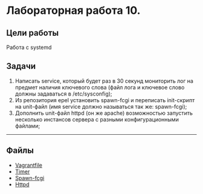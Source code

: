# Лабораторная работа 10.

## Цели работы

Работа с systemd

## Задачи

1. Написать service, который будет раз в 30 секунд мониторить лог на предмет наличия ключевого слова (файл лога и ключевое слово должны задаваться в /etc/sysconfig);
2. Из репозитория epel установить spawn-fcgi и переписать init-скрипт на unit-файл (имя service должно называться так же: spawn-fcgi);
3. Дополнить unit-файл httpd (он же apache) возможностью запустить несколько инстансов сервера с разными конфигурационными файлами;

---

## Файлы

- [Vagrantfile](./cfg/Vagrantfile)
- [Timer](./cfg/files/p1/)
- [Spawn-fcgi](./cfg/files/p2/)
- [Httpd](./cfg/files/p3/)
